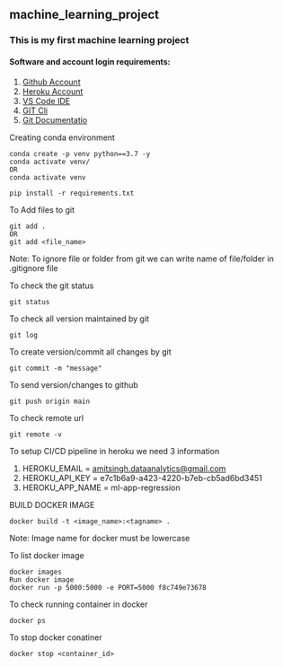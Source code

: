 ## machine_learning_project
### This is my first machine learning project
#### Software and account login requirements:

1. [Github Account](https://github.com)
2. [Heroku Account](https://id.heroku.com/login)
3. [VS Code IDE](https://code.visualstudio.com/download)
4. [GIT Cli](https://git-scm.com/downloads)
5. [Git Documentatio](https://git-scm.com/docs/gittutorial)

Creating conda environment
```
conda create -p venv python==3.7 -y
conda activate venv/
OR
conda activate venv

pip install -r requirements.txt
```
To Add files to git
```
git add .
OR
git add <file_name>
```
Note: To ignore file or folder from git we can write name of file/folder in .gitignore file

To check the git status
```
git status
```
To check all version maintained by git
```
git log
```
To create version/commit all changes by git
```
git commit -m "message"
```
To send version/changes to github
```
git push origin main
```
To check remote url
```
git remote -v
```
To setup CI/CD pipeline in heroku we need 3 information
1. HEROKU_EMAIL = amitsingh.dataanalytics@gmail.com
2. HEROKU_API_KEY = e7c1b6a9-a423-4220-b7eb-cb5ad6bd3451
3. HEROKU_APP_NAME = ml-app-regression

BUILD DOCKER IMAGE
```
docker build -t <image_name>:<tagname> .
```
Note: Image name for docker must be lowercase

To list docker image
```
docker images
Run docker image
docker run -p 5000:5000 -e PORT=5000 f8c749e73678
```
To check running container in docker
```
docker ps
```
To stop docker conatiner
```
docker stop <container_id>
```